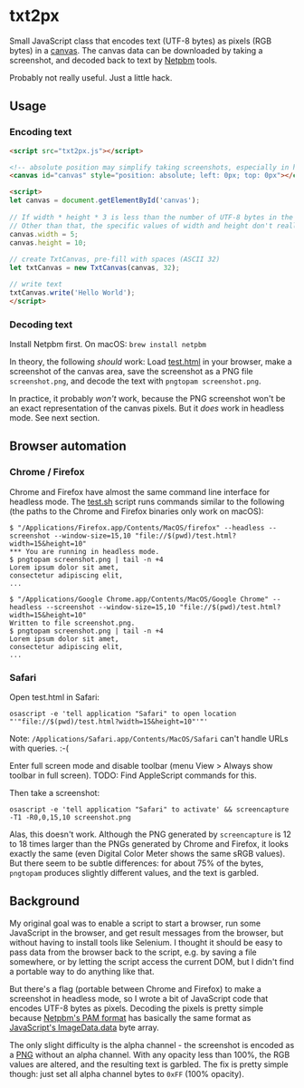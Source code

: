 # txt2px

Small JavaScript class that encodes text (UTF-8 bytes) as pixels (RGB bytes) in a [canvas](https://developer.mozilla.org/en-US/docs/Web/API/Canvas_API). The canvas data can be downloaded by taking a screenshot, and decoded back to text by [Netpbm](http://netpbm.sourceforge.net/) tools.

Probably not really useful. Just a little hack.

## Usage

### Encoding text

```html
<script src="txt2px.js"></script>

<!-- absolute position may simplify taking screenshots, especially in headless mode -->
<canvas id="canvas" style="position: absolute; left: 0px; top: 0px"></canvas>

<script>
let canvas = document.getElementById('canvas');
  
// If width * height * 3 is less than the number of UTF-8 bytes in the text, the text will be truncated.
// Other than that, the specific values of width and height don't really matter.
canvas.width = 5;
canvas.height = 10;
  
// create TxtCanvas, pre-fill with spaces (ASCII 32)
let txtCanvas = new TxtCanvas(canvas, 32);

// write text
txtCanvas.write('Hello World');
</script>
```

### Decoding text

Install Netpbm first. On macOS: `brew install netpbm`

In theory, the following *should* work: Load [test.html](test.html) in your browser, make a screenshot of the canvas area, save the screenshot as a PNG file `screenshot.png`, and decode the text with `pngtopam screenshot.png`.

In practice, it probably *won't* work, because the PNG screenshot won't be an exact representation of the canvas pixels. But it *does* work in headless mode. See next section.

## Browser automation

### Chrome / Firefox

Chrome and Firefox have almost the same command line interface for headless mode. The [test.sh](test.sh) script runs commands similar to the following (the paths to the Chrome and Firefox binaries only work on macOS):

```
$ "/Applications/Firefox.app/Contents/MacOS/firefox" --headless --screenshot --window-size=15,10 "file://$(pwd)/test.html?width=15&height=10"
*** You are running in headless mode.
$ pngtopam screenshot.png | tail -n +4
Lorem ipsum dolor sit amet,
consectetur adipiscing elit,
...                                                             
```

```
$ "/Applications/Google Chrome.app/Contents/MacOS/Google Chrome" --headless --screenshot --window-size=15,10 "file://$(pwd)/test.html?width=15&height=10"
Written to file screenshot.png.
$ pngtopam screenshot.png | tail -n +4
Lorem ipsum dolor sit amet,
consectetur adipiscing elit,
...
```

### Safari

Open test.html in Safari:

```
osascript -e 'tell application "Safari" to open location "'"file://$(pwd)/test.html?width=15&height=10"'"'
```

Note: `/Applications/Safari.app/Contents/MacOS/Safari` can't handle URLs with queries. :-(

Enter full screen mode and disable toolbar (menu View > Always show toolbar in full screen). TODO: Find AppleScript commands for this.

Then take a screenshot:

```
osascript -e 'tell application "Safari" to activate' && screencapture -T1 -R0,0,15,10 screenshot.png
```

Alas, this doesn't work. Although the PNG generated by `screencapture` is 12 to 18 times larger than the PNGs generated by Chrome and Firefox, it looks exactly the same (even Digital Color Meter shows the same sRGB values). But there seem to be subtle differences: for about 75% of the bytes, `pngtopam` produces slightly different values, and the text is garbled.

## Background

My original goal was to enable a script to start a browser, run some JavaScript in the browser, and get result messages from the browser, but without having to install tools like Selenium. I thought it should be easy to pass data from the browser back to the script, e.g. by saving a file somewhere, or by letting the script access the current DOM, but I didn't find a portable way to do anything like that.

But there's a flag (portable between Chrome and Firefox) to make a screenshot in headless mode, so I wrote a bit of JavaScript code that encodes UTF-8 bytes as pixels. Decoding the pixels is pretty simple because [Netpbm's PAM format](http://netpbm.sourceforge.net/doc/pam.html) has basically the same format as [JavaScript's ImageData.data](https://developer.mozilla.org/en-US/docs/Web/API/ImageData/data) byte array.

The only slight difficulty is the alpha channel - the screenshot is encoded as a [PNG](https://en.wikipedia.org/wiki/Portable_Network_Graphics) without an alpha channel. With any opacity less than 100%, the RGB values are altered, and the resulting text is garbled. The fix is pretty simple though: just set all alpha channel bytes to `0xFF` (100% opacity).
